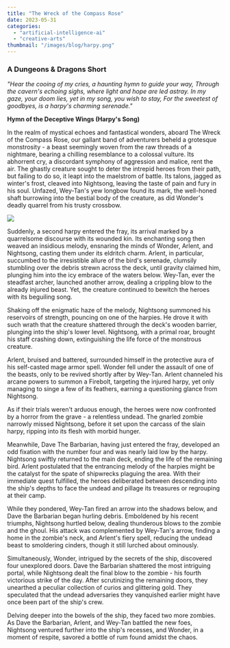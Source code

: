 ```yaml
---
title: "The Wreck of the Compass Rose"
date: 2023-05-31
categories: 
  - "artificial-intelligence-ai"
  - "creative-arts"
thumbnail: "/images/blog/harpy.png"
---
```


### A Dungeons & Dragons Short

_"Hear the cooing of my cries, a haunting hymn to guide your way,_ _Through the cavern's echoing sighs, where light and hope are led astray._ _In my gaze, your doom lies, yet in my song, you wish to stay,_ _For the sweetest of goodbyes, is a harpy's charming serenade."_

**Hymn of the Deceptive Wings (Harpy's Song)**

In the realm of mystical echoes and fantastical wonders, aboard The Wreck of the Compass Rose, our gallant band of adventurers beheld a grotesque monstrosity - a beast seemingly woven from the raw threads of a nightmare, bearing a chilling resemblance to a colossal vulture. Its abhorrent cry, a discordant symphony of aggression and malice, rent the air. The ghastly creature sought to deter the intrepid heroes from their path, but failing to do so, it leapt into the maelstrom of battle. Its talons, jagged as winter's frost, cleaved into Nightsong, leaving the taste of pain and fury in his soul. Unfazed, Wey-Tan's yew longbow found its mark, the well-honed shaft burrowing into the bestial body of the creature, as did Wonder's deadly quarrel from his trusty crossbow.

[![](images/harpy.png)](http://quadraticgames.com/wp-content/uploads/2023/05/harpy.png)

Suddenly, a second harpy entered the fray, its arrival marked by a quarrelsome discourse with its wounded kin. Its enchanting song then weaved an insidious melody, ensnaring the minds of Wonder, Arlent, and Nightsong, casting them under its eldritch charm. Arlent, in particular, succumbed to the irresistible allure of the bird's serenade, clumsily stumbling over the debris strewn across the deck, until gravity claimed him, plunging him into the icy embrace of the waters below. Wey-Tan, ever the steadfast archer, launched another arrow, dealing a crippling blow to the already injured beast. Yet, the creature continued to bewitch the heroes with its beguiling song.

Shaking off the enigmatic haze of the melody, Nightsong summoned his reservoirs of strength, pouncing on one of the harpies. He drove it with such wrath that the creature shattered through the deck's wooden barrier, plunging into the ship's lower level. Nightsong, with a primal roar, brought his staff crashing down, extinguishing the life force of the monstrous creature.

Arlent, bruised and battered, surrounded himself in the protective aura of his self-casted mage armor spell. Wonder fell under the assault of one of the beasts, only to be revived shortly after by Wey-Tan. Arlent channeled his arcane powers to summon a Firebolt, targeting the injured harpy, yet only managing to singe a few of its feathers, earning a questioning glance from Nightsong.

As if their trials weren't arduous enough, the heroes were now confronted by a horror from the grave - a relentless undead. The gnarled zombie narrowly missed Nightsong, before it set upon the carcass of the slain harpy, ripping into its flesh with morbid hunger.

Meanwhile, Dave The Barbarian, having just entered the fray, developed an odd fixation with the number four and was nearly laid low by the harpy. Nightsong swiftly returned to the main deck, ending the life of the remaining bird. Arlent postulated that the entrancing melody of the harpies might be the catalyst for the spate of shipwrecks plaguing the area. With their immediate quest fulfilled, the heroes deliberated between descending into the ship's depths to face the undead and pillage its treasures or regrouping at their camp.

While they pondered, Wey-Tan fired an arrow into the shadows below, and Dave the Barbarian began hurling debris. Emboldened by his recent triumphs, Nightsong hurtled below, dealing thunderous blows to the zombie and the ghoul. His attack was complemented by Wey-Tan's arrow, finding a home in the zombie's neck, and Arlent's fiery spell, reducing the undead beast to smoldering cinders, though it still lurched about ominously.

Simultaneously, Wonder, intrigued by the secrets of the ship, discovered four unexplored doors. Dave the Barbarian shattered the most intriguing portal, while Nightsong dealt the final blow to the zombie - his fourth victorious strike of the day. After scrutinizing the remaining doors, they unearthed a peculiar collection of curios and glittering gold. They speculated that the undead adversaries they vanquished earlier might have once been part of the ship's crew.

Delving deeper into the bowels of the ship, they faced two more zombies. As Dave the Barbarian, Arlent, and Wey-Tan battled the new foes, Nightsong ventured further into the ship's recesses, and Wonder, in a moment of respite, savored a bottle of rum found amidst the chaos.
